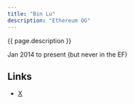 ```yaml
---
title: "Bin Lu"
description: "Ethereum OG"
---
```


{{ page.description }}

Jan 2014 to present (but never in the EF)

## Links
- [X](https://twitter.com/bitgulu)
